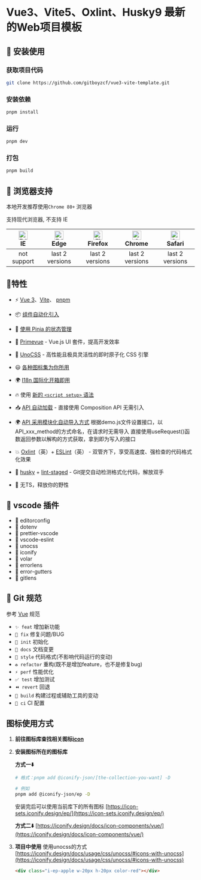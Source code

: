# Vue3、Vite5、Oxlint、Husky9 最新的Web项目模板

## 🍭 安装使用

### 获取项目代码

```bash
git clone https://github.com/gitboyzcf/vue3-vite-template.git
```

### 安装依赖

```sh
pnpm install
```

### 运行

```sh
pnpm dev
```

### 打包

```sh
pnpm build
```

## 🍩 浏览器支持

本地开发推荐使用`Chrome 80+` 浏览器

支持现代浏览器, 不支持 IE

| [<img src="https://raw.githubusercontent.com/alrra/browser-logos/master/src/edge/edge_48x48.png" alt=" Edge" width="24px" height="24px" />](http://godban.github.io/browsers-support-badges/)</br>IE | [<img src="https://raw.githubusercontent.com/alrra/browser-logos/master/src/edge/edge_48x48.png" alt=" Edge" width="24px" height="24px" />](http://godban.github.io/browsers-support-badges/)</br>Edge | [<img src="https://raw.githubusercontent.com/alrra/browser-logos/master/src/firefox/firefox_48x48.png" alt="Firefox" width="24px" height="24px" />](http://godban.github.io/browsers-support-badges/)</br>Firefox | [<img src="https://raw.githubusercontent.com/alrra/browser-logos/master/src/chrome/chrome_48x48.png" alt="Chrome" width="24px" height="24px" />](http://godban.github.io/browsers-support-badges/)</br>Chrome | [<img src="https://raw.githubusercontent.com/alrra/browser-logos/master/src/safari/safari_48x48.png" alt="Safari" width="24px" height="24px" />](http://godban.github.io/browsers-support-badges/)</br>Safari |
| :-: | :-: | :-: | :-: | :-: |
| not support | last 2 versions | last 2 versions | last 2 versions | last 2 versions |

## 🍻特性

- ⚡️ [Vue 3](https://github.com/vuejs/core)、[Vite](https://github.com/vitejs/vite)、 [pnpm](https://pnpm.io/)

<!-- - 🗂 [基于文件的路由](./src/pages) -->

- 📦 [组件自动化引入](https://github.com/unplugin/unplugin-vue-components)

- 🍍 [使用 Pinia 的状态管理](https://pinia.vuejs.org)

- 🌈 [Primevue](https://primevue.org/) - Vue.js UI 套件，提高开发效率

<!-- - 📑 [布局系统](./src/layouts) -->

<!-- - 📲 [PWA](https://github.com/antfu/vite-plugin-pwa) -->

- 🎨 [UnoCSS](https://github.com/unocss/unocss) - 高性能且极具灵活性的即时原子化 CSS 引擎

- 😃 [各种图标集为你所用](https://icon-sets.iconify.design/)

- 🌍 [I18n 国际化开箱即用](./locales)

<!-- - 🗒 [Markdown 支持](https://github.com/antfu/vite-plugin-vue-markdown) -->

- 🔥 使用 [新的 `<script setup>` 语法](https://github.com/vuejs/rfcs/pull/227)

- 📥 [API 自动加载](https://github.com/unplugin/unplugin-auto-import) - 直接使用 Composition API 无需引入

- 🌍 [API 采用模块化自动导入方式](https://blog.csdn.net/qq_43775179/article/details/134811292) 根据demo.js文件设置接口，以API_xxx_method的方式命名，在请求时无需导入 直接使用useRequest()函数返回参数以解构的方式获取，拿到即为写入的接口

- 💥 [Oxlint](https://oxc.rs/docs/guide/usage/linter.html)（英）+ [ESLint](https://eslint.org/)（英） - 双管齐下，享受高速度、强检查的代码格式化效果
- 🐶 [husky](https://typicode.github.io/husky/zh/) + [lint-staged](https://github.com/lint-staged/lint-staged?tab=readme-ov-file#-lint-staged) - Git提交自动检测格式化代码，解放双手

- 🎢 无TS，释放你的野性

## 🍺 vscode 插件

- 🍭 editorconfig
- 🍬 dotenv
- 🍿 prettier-vscode
- 🍪 vscode-eslint
- 🍡 unocss
- 🍦 iconify
- 🍰 volar
- 🎂 errorlens
- 🍧 error-gutters
- 🍼 gitlens

## 🍣 Git 规范

参考 [Vue](https://github.com/vuejs/vue/blob/dev/.github/COMMIT_CONVENTION.md) 规范

- `✨ feat` 增加新功能
- `🐛 fix` 修复问题/BUG
- `🎉 init` 初始化
- `📝 docs` 文档变更
- `💄 style` 代码格式(不影响代码运行的变动)
- `♻️ refactor` 重构(既不是增加feature，也不是修复bug)
- `⚡️ perf` 性能优化
- `✅ test` 增加测试
- `⏪️ revert` 回退
- `🚀‍ build` 构建过程或辅助工具的变动
- `👷 ci` CI 配置

## 图标使用方式

1. **前往图标库查找相关图标[icon](https://icon-sets.iconify.design/?category=General)**
2. **安装图标所在的图标库**

   **方式一⬇️**

   ```sh
   # 格式：pnpm add @iconify-json/[the-collection-you-want] -D

   # 例如
   pnpm add @iconify-json/ep -D
   ```

   安装完后可以使用当前库下的所有图标 [https://icon-sets.iconify.design/ep/](https://icon-sets.iconify.design/ep/)

   **方式二⬇️** [https://iconify.design/docs/icon-components/vue/](https://iconify.design/docs/icon-components/vue/)

3. **项目中使用** 使用unocss的方式[https://iconify.design/docs/usage/css/unocss/#icons-with-unocss](https://iconify.design/docs/usage/css/unocss/#icons-with-unocss)

   ```html
   <div class="i-ep-apple w-20px h-20px color-red"></div>
   ```

